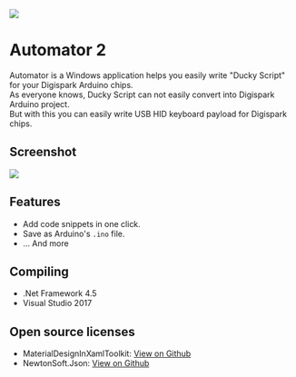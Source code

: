 ![](https://raw.githubusercontent.com/CYRO4S/Automator/master/Automator/Automator/Resources/64.png)
# Automator 2 
  
Automator is a Windows application helps you easily write "Ducky Script" for your Digispark Arduino chips.  
As everyone knows, Ducky Script can not easily convert into Digispark Arduino project.   
But with this you can easily write USB HID keyboard payload for Digispark chips.  

## Screenshot
![](https://raw.githubusercontent.com/CYRO4S/Automator/master/Automator/Automator/Resources/automator_2_preview.png)
    
## Features  
* Add code snippets in one click.
* Save as Arduino's `.ino` file.
* ... And more    
  
## Compiling  
* .Net Framework 4.5  
* Visual Studio 2017  
  
## Open source licenses
* MaterialDesignInXamlToolkit: [View on Github](https://github.com/ButchersBoy/MaterialDesignInXamlToolkit)
* NewtonSoft.Json: [View on Github](https://github.com/JamesNK/Newtonsoft.Json)
